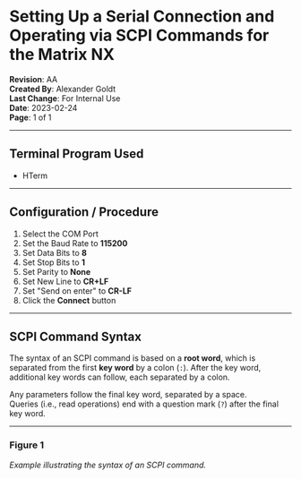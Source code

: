 # Setting Up a Serial Connection and Operating via SCPI Commands for the Matrix NX  
**Revision**: AA  
**Created By**: Alexander Goldt  
**Last Change**: For Internal Use  
**Date**: 2023-02-24  
**Page**: 1 of 1  

---

## Terminal Program Used

- HTerm

---

## Configuration / Procedure

1. Select the COM Port  
2. Set the Baud Rate to **115200**  
3. Set Data Bits to **8**  
4. Set Stop Bits to **1**  
5. Set Parity to **None**  
6. Set New Line to **CR+LF**  
7. Set "Send on enter" to **CR-LF**  
8. Click the **Connect** button

---

## SCPI Command Syntax

The syntax of an SCPI command is based on a **root word**, which is separated from the first **key word** by a colon (`:`). After the key word, additional key words can follow, each separated by a colon.

Any parameters follow the final key word, separated by a space.  
Queries (i.e., read operations) end with a question mark (`?`) after the final key word.

---

### Figure 1

*Example illustrating the syntax of an SCPI command.*
